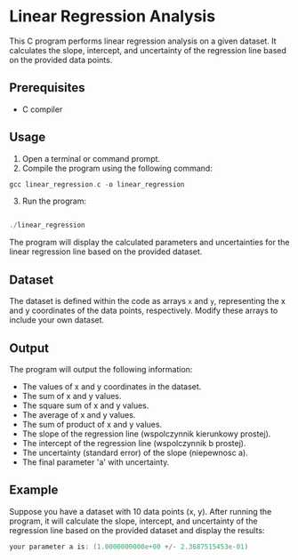 # Linear Regression Analysis

This C program performs linear regression analysis on a given dataset. It calculates the slope, intercept, and uncertainty of the regression line based on the provided data points.

## Prerequisites

- C compiler

## Usage

1. Open a terminal or command prompt.
2. Compile the program using the following command:

```c
gcc linear_regression.c -o linear_regression
```
3. Run the program:
```c

./linear_regression
```

The program will display the calculated parameters and uncertainties for the linear regression line based on the provided dataset.

## Dataset

The dataset is defined within the code as arrays `x` and `y`, representing the x and y coordinates of the data points, respectively. Modify these arrays to include your own dataset.

## Output

The program will output the following information:

- The values of x and y coordinates in the dataset.
- The sum of x and y values.
- The square sum of x and y values.
- The average of x and y values.
- The sum of product of x and y values.
- The slope of the regression line (wspolczynnik kierunkowy prostej).
- The intercept of the regression line (wspolczynnik b prostej).
- The uncertainty (standard error) of the slope (niepewnosc a).
- The final parameter 'a' with uncertainty.

## Example

Suppose you have a dataset with 10 data points (x, y). After running the program, it will calculate the slope, intercept, and uncertainty of the regression line based on the provided dataset and display the results:

```c
your parameter a is: (1.0000000000e+00 +/- 2.3687515453e-01) 
```
